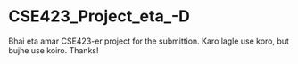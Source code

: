 # CSE423_Project_eta_-D
Bhai eta amar CSE423-er project for the submittion. Karo lagle use koro, but bujhe use koiro. Thanks!
